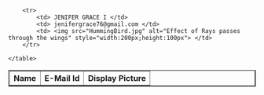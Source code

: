 <!DOCTYPE html >
<html >

<head>
	<title>  Day 1 Assignment </title>

</head>

<body>
	<table border="2px solid red">
		<tr>
			<th> Name</th>
			<th> E-Mail Id </th>
			<th> Display Picture</th>
		</tr>
	
		<tr>
			<td> JENIFER GRACE I </td>
			<td> jenifergrace76@gmail.com </td>
			<td> <img src="HummingBird.jpg" alt="Effect of Rays passes through the wings" style="width:200px;height:100px"> </td>
		</tr>
		
	</table>

</body>

</html>

